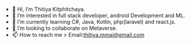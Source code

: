 - 👋 Hi, I’m Thitiya Kitphitchaya.
- 👀 I’m interested in full stack developer, android Development and ML.
- 🌱 I’m currently learning C#, Java, Kotlin, php(laravel) and react.js.
- 💞️ I’m looking to collaborate on Metaverse.
- 📫 How to reach me > Email:thitiya.mmai@gmail.com

<!---
mmaitty01/mmaitty01 is a ✨ special ✨ repository because its `README.md` (this file) appears on your GitHub profile.
You can click the Preview link to take a look at your changes.
--->
